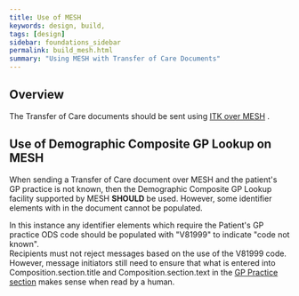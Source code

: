 ```yaml
---
title: Use of MESH
keywords: design, build,
tags: [design]
sidebar: foundations_sidebar
permalink: build_mesh.html
summary: "Using MESH with Transfer of Care Documents"
---
```



## Overview ##

The Transfer of Care documents should be sent using [ITK over MESH](https://developer.nhs.uk/apis/itk3messagedistribution-2-9-0/mesh.html) .

## Use of Demographic Composite GP Lookup on MESH ##

When sending a Transfer of Care document over MESH and the patient's GP practice is not known, then the Demographic Composite GP Lookup facility supported by MESH **SHOULD** be used. However, some identifier elements with in the document cannot be populated.

In this instance any identifier elements which require the Patient's GP practice ODS code should be populated with "V81999" to indicate "code not known".  
Recipients must not reject messages based on the use of the V81999 code. However, message initiators still need to ensure that what is entered into Composition.section.title and Composition.section.text in the [GP Practice section](explore_gp_practice.html) makes sense when read by a human.

  


 



